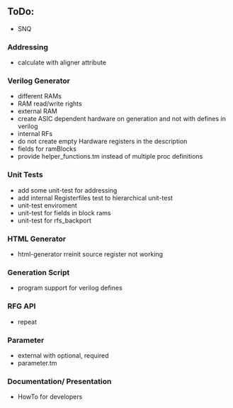 ## ToDo:

- SNQ

### Addressing
 - calculate with aligner attribute

### Verilog Generator 
- different RAMs
- RAM read/write rights
- external RAM
- create ASIC dependent hardware on generation and not with defines in verilog
- internal RFs
- do not create empty Hardware registers in the description
- fields for ramBlocks
- provide helper_functions.tm instead of multiple proc definitions

### Unit Tests 
- add some unit-test for addressing 
- add internal Registerfiles test to hierarchical unit-test
- unit-test enviroment
- unit-test for fields in block rams 
- unit-test for rfs_backport

### HTML Generator 
- html-generator rreinit source register not working 

### Generation Script 
- program support for verilog defines

### RFG API 
- repeat

### Parameter
- external with optional, required
- parameter.tm 

### Documentation/ Presentation
- HowTo for developers